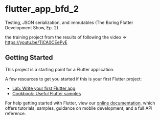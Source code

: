 # flutter_app_bfd_2

Testing, JSON serialization, and immutables (The Boring Flutter Development Show, Ep. 2)

the training project from the results of following the video => https://youtu.be/TiCA0CEePyE

## Getting Started

This project is a starting point for a Flutter application.

A few resources to get you started if this is your first Flutter project:

- [Lab: Write your first Flutter app](https://flutter.dev/docs/get-started/codelab)
- [Cookbook: Useful Flutter samples](https://flutter.dev/docs/cookbook)

For help getting started with Flutter, view our
[online documentation](https://flutter.dev/docs), which offers tutorials,
samples, guidance on mobile development, and a full API reference.
